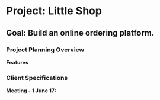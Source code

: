 # Project: Little Shop

## Goal: Build an online ordering platform.

### Project Planning Overview

**Features**

### Client Specifications

**Meeting - 1 June 17:**
